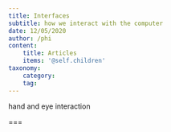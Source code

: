 ```yaml
---
title: Interfaces
subtitle: how we interact with the computer
date: 12/05/2020
author: /phi
content:
    title: Articles
    items: '@self.children'
taxonomy:
    category: 
    tag: 
---
```


hand and eye interaction

===


